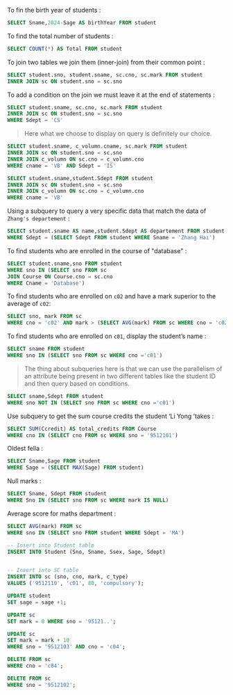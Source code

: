 To fin the birth year of students : 

```sql
SELECT Sname,2024-Sage AS birthYear FROM student
```

To find the total number of students : 

```sql
SELECT COUNT(*) AS Total FROM student
```

To join two tables we join them (inner-join) from their common point : 

```sql
SELECT student.sno, student.sname, sc.cno, sc.mark FROM student
INNER JOIN sc ON student.sno = sc.sno
```

To add a condition on the join we must leave it at the end of statements : 

```sql
SELECT student.sname, sc.cno, sc.mark FROM student
INNER JOIN sc ON student.sno = sc.sno
WHERE Sdept = 'CS'
```

> Here what we choose to display on query is definitely our choice. 

```sql
SELECT student.sname, c_volumn.cname, sc.mark FROM student
INNER JOIN sc ON student.sno = sc.sno
INNER JOIN c_volumn ON sc.cno = c_volumn.cno
WHERE cname = 'VB' AND Sdept = 'IS'
```

```sql
SELECT student.sname,student.Sdept FROM student
INNER JOIN sc ON student.sno = sc.sno
INNER JOIN c_volumn ON sc.cno = c_volumn.cno
WHERE cname = 'VB'
```

Using a subquery to query a very specific data that match the data of `Zhang's departement` :

```sql
SELECT student.sname AS name,student.Sdept AS departement FROM student
WHERE Sdept = (SELECT Sdept FROM student WHERE Sname = 'Zhang Hai')
```

To find students who are enrolled in the course of "database" : 

```sql
SELECT student.sname,sno FROM student
WHERE sno IN (SELECT sno FROM sc
JOIN Course ON Course.cno = sc.cno
WHERE Cname = 'Database')
```

To find students who are enrolled on `c02` and have a mark superior to the average of `c02`: 

```sql
SELECT sno, mark FROM sc
WHERE cno = 'c02' AND mark > (SELECT AVG(mark) FROM sc WHERE cno = 'c02' )
```

To find students who are enrolled on `c01`, display the student’s name : 

```sql
SELECT sname FROM student
WHERE sno IN (SELECT sno FROM sc WHERE cno ='c01')
```

> The thing about subqueries here is that we can use the parallelism of an attribute being present in two different tables like the student ID and then query based on conditions. 


```sql 
SELECT sname,Sdept FROM student
WHERE sno NOT IN (SELECT sno FROM sc WHERE cno ='c01')
```

Use subquery to get the sum course credits the student ‘Li Yong ’takes : 

```sql
SELECT SUM(Ccredit) AS total_credits FROM Course
WHERE cno IN (SELECT cno FROM sc WHERE sno = '9512101')
```

Oldest fella : 

```sql
SELECT Sname,Sage FROM student
WHERE Sage = (SELECT MAX(Sage) FROM student)
```

Null marks :
```sql 
SELECT Sname, Sdept FROM student
WHERE Sno IN (SELECT sno FROM sc WHERE mark IS NULL)
```

Average score for maths department :

```sql
SELECT AVG(mark) FROM sc
WHERE sno IN (SELECT sno FROM student WHERE Sdept = 'MA')
```

```sql
-- Insert into Student table
INSERT INTO Student (Sno, Sname, Ssex, Sage, Sdept)


-- Insert into SC table
INSERT INTO sc (sno, cno, mark, c_type)
VALUES ('9512110', 'c01', 80, 'compulsory');
```

```sql
UPDATE student
SET sage = sage +1;
```

```sql
UPDATE sc
SET mark = 0 WHERE sno = '95121..';
```

```sql
UPDATE sc
SET mark = mark + 10 
WHERE sno = '9512103' AND cno = 'c04';
```

```sql
DELETE FROM sc 
WHERE cno = 'c04';
```

```sql
DELETE FROM sc
WHERE sno = '9512102';
```

